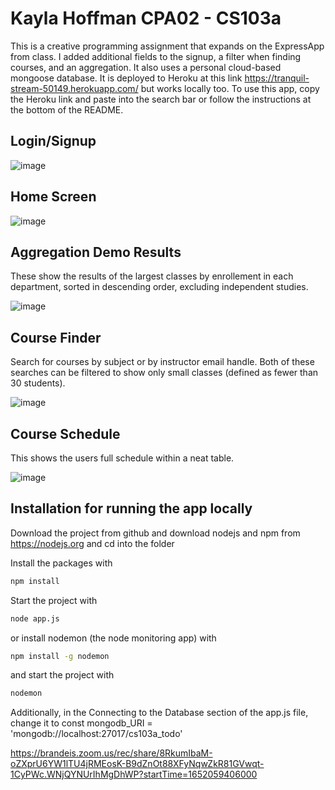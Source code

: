 # Kayla Hoffman CPA02 - CS103a

This is a creative programming assignment that expands on the ExpressApp from class. I added additional fields to the signup, a filter when finding courses, and an aggregation. It also uses a personal cloud-based mongoose database. It is deployed to Heroku at this link https://tranquil-stream-50149.herokuapp.com/ but works locally too. To use this app, copy the Heroku link and paste into the search bar or follow the instructions at the bottom of the README.


## Login/Signup
![image](https://user-images.githubusercontent.com/64444491/167326079-19c4ec30-8778-4b47-a4d3-3cac3d2b4676.png)

## Home Screen
![image](https://user-images.githubusercontent.com/64444491/167326132-76fce6ae-132a-4d8e-9247-e8243e743a98.png)

## Aggregation Demo Results
These show the results of the largest classes by enrollement in each department, sorted in descending order, excluding independent studies.

![image](https://user-images.githubusercontent.com/64444491/167326178-9c4c6a75-95a5-45cf-ba8d-adabeb129930.png)

## Course Finder
Search for courses by subject or by instructor email handle. Both of these searches can be filtered to show only small classes (defined as fewer than 30 students).

![image](https://user-images.githubusercontent.com/64444491/167326309-090f5cb7-1fd1-497f-9f7d-a38e23a9c27d.png)

## Course Schedule
This shows the users full schedule within a neat table.

![image](https://user-images.githubusercontent.com/64444491/167326410-0847e326-0b4e-4ed5-a0fd-17315af643ab.png)


## Installation for running the app locally
Download the project from github and download nodejs and npm from https://nodejs.org
and cd into the folder

Install the packages with
``` bash
npm install
```
Start the project with
``` bash
node app.js
```
or install nodemon (the node monitoring app) with
``` bash
npm install -g nodemon
```
and start the project with
``` bash
nodemon
```
Additionally, in the Connecting to the Database section of the app.js file, change it to 
const mongodb_URI = 'mongodb://localhost:27017/cs103a_todo'

https://brandeis.zoom.us/rec/share/8RkumIbaM-oZXprU6YW1lTU4jRMEosK-B9dZnOt88XFyNqwZkR81GVwqt-1CyPWc.WNjQYNUrIhMgDhWP?startTime=1652059406000 
